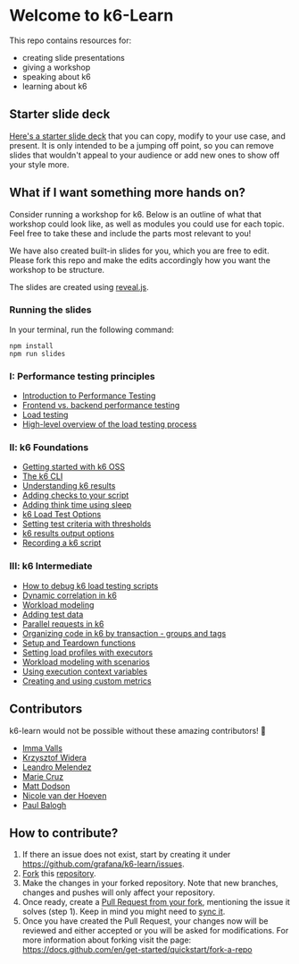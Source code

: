# Welcome to k6-Learn

This repo contains resources for:
- creating slide presentations
- giving a workshop
- speaking about k6
- learning about k6

## Starter slide deck

[Here's a starter slide deck](https://docs.google.com/presentation/d/1gviRg7RTzT0Y2_5WPBADyn5xpa96PIqWivGAThNW6pM/edit?usp=sharing) that you can copy, modify to your use case, and present. It is only intended to be a jumping off point, so you can remove slides that wouldn't appeal to your audience or add new ones to show off your style more.

## What if I want something more hands on?

Consider running a workshop for k6. Below is an outline of what that workshop could look like, as well as modules you could use for each topic. Feel free to take these and include the parts most relevant to you!

We have also created built-in slides for you, which you are free to edit. Please fork this repo and make the edits accordingly how you want the workshop to be structure.

The slides are created using [reveal.js](https://revealjs.com/).

### Running the slides

In your terminal, run the following command:

```
npm install
npm run slides
```

### I: Performance testing principles

- [Introduction to Performance Testing](Modules/I-Performance-testing-principles/01-Introduction-to-Performance-Testing.md)
- [Frontend vs. backend performance testing](Modules/I-Performance-testing-principles/02-Frontend-vs-backend-performance-testing.md)
- [Load testing](Modules/I-Performance-testing-principles/03-Load-Testing.md)
- [High-level overview of the load testing process](Modules/I-Performance-testing-principles/04-High-level-overview-of-the-load-testing-process.md)

### II: k6 Foundations

- [Getting started with k6 OSS](Modules/II-k6-Foundations/01-Getting-started-with-k6-OSS.md)
- [The k6 CLI](Modules/II-k6-Foundations/02-The-k6-CLI.md)
- [Understanding k6 results](Modules/II-k6-Foundations/03-Understanding-k6-results.md)
- [Adding checks to your script](Modules/II-k6-Foundations/04-Adding-checks-to-your-script.md)
- [Adding think time using sleep](Modules/II-k6-Foundations/05-Adding-think-time-using-sleep.md)
- [k6 Load Test Options](Modules/II-k6-Foundations/06-k6-Load-Test-Options.md)
- [Setting test criteria with thresholds](Modules/II-k6-Foundations/07-Setting-test-criteria-with-thresholds.md)
- [k6 results output options](Modules/II-k6-Foundations/08-k6-results-output-options.md)
- [Recording a k6 script](Modules/II-k6-Foundations/09-Recording-a-k6-script.md)

### III: k6 Intermediate

- [How to debug k6 load testing scripts](Modules/III-k6-Intermediate/01-How-to-debug-k6-load-testing-scripts.md)
- [Dynamic correlation in k6](Modules/III-k6-Intermediate/02-Dynamic-correlation-in-k6.md)
- [Workload modeling](Modules/III-k6-Intermediate/03-Workload-modeling.md)
- [Adding test data](Modules/III-k6-Intermediate/04-Adding-test-data.md)
- [Parallel requests in k6](Modules/III-k6-Intermediate/05-Parallel-requests-in-k6.md)
- [Organizing code in k6 by transaction - groups and tags](Modules/III-k6-Intermediate/06-Organizing-code-in-k6-by-transaction_groups-and-tags.md)
- [Setup and Teardown functions](Modules/III-k6-Intermediate/07-Setup-and-Teardown-functions.md)
- [Setting load profiles with executors](Modules/III-k6-Intermediate/08-Setting-load-profiles-with-executors.md)
- [Workload modeling with scenarios](Modules/III-k6-Intermediate/09-Workload-modeling-with-scenarios.md)
- [Using execution context variables](Modules/III-k6-Intermediate/10-Using-execution-context-variables.md)
- [Creating and using custom metrics](Modules/III-k6-Intermediate/11-Creating-and-using-custom-metrics.md)

## Contributors

k6-learn would not be possible without these amazing contributors! 🌟

- [Imma Valls](https://github.com/immavalls)
- [Krzysztof Widera](https://github.com/kwidera)
- [Leandro Melendez](https://github.com/srperf)
- [Marie Cruz](https://github.com/mdcruz)
- [Matt Dodson](https://github.com/MattDodsonEnglish)
- [Nicole van der Hoeven](https://github.com/nicolevanderhoeven)
- [Paul Balogh](https://github.com/javaducky)

## How to contribute?

1. If there an issue does not exist, start by creating it under https://github.com/grafana/k6-learn/issues.
2. [Fork](https://docs.github.com/en/pull-requests/collaborating-with-pull-requests/working-with-forks) this [repository](https://github.com/grafana/k6-learn). 
3. Make the changes in your forked repository. Note that new branches, changes and pushes will only affect your repository.
4. Once ready, create a [Pull Request from your fork](https://docs.github.com/en/pull-requests/collaborating-with-pull-requests/proposing-changes-to-your-work-with-pull-requests/creating-a-pull-request-from-a-fork), mentioning the issue it solves (step 1). Keep in mind you might need to [sync it](https://docs.github.com/en/pull-requests/collaborating-with-pull-requests/working-with-forks/syncing-a-fork).
5. Once you have created the Pull Request, your changes now will be reviewed and either accepted or you will be asked for modifications.
For more information about forking visit the page: https://docs.github.com/en/get-started/quickstart/fork-a-repo